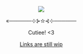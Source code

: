 <p align="center">
  <img src="https://github.com/user-attachments/assets/6aac25f9-62d9-41ec-885e-30f111a9d66f">
</p>
<p align="center">«──────⊹⊱✫⊰⊹──────</p>
<p align="center">Cutiee! <3</p>
<p align="center">
  <a href="">Links are still wip</a> 
</p>

